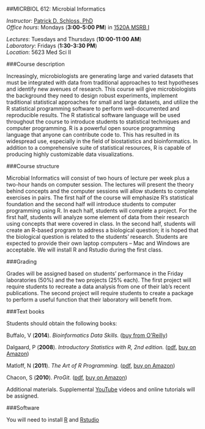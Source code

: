 ##MICRBIOL 612:  Microbial Informatics

*Instructor*:  [Patrick D. Schloss, PhD](http://www.med.umich.edu/microbio/bio/images/schloss.jpg)                       
*Office hours*:  Mondays (**3:00-5:00 PM**) in [1520A MSRB I](http://campusinfo.umich.edu/campusmap) 

*Lectures*:  Tuesdays and Thursdays (**10:00-11:00 AM**)                                  
*Laboratory*:  Fridays (**1:30-3:30 PM**)                                       
*Location*: 5623 Med Sci II                                   



###Course description

Increasingly, microbiologists are generating large and varied datasets that must be integrated with data from traditional approaches to test hypotheses and identify new avenues of research.  This course will give microbiologists the background they need to design robust experiments, implement traditional statistical approaches for small and large datasets, and utilize the R statistical programming software to perform well-documented and reproducible results.  The R statistical software language will be used throughout the course to introduce students to statistical techniques and computer programming.  R is a powerful open source programming language that anyone can contribute code to.  This has resulted in its widespread use, especially in the field of biostatistics and bioinformatics.  In addition to a comprehensive suite of statistical resources, R is capable of producing highly customizable data visualizations.

###Course structure

Microbial Informatics will consist of two hours of lecture per week plus a two-hour hands on computer session.  The lectures will present the theory behind concepts and the computer sessions will allow students to complete exercises in pairs.  The first half of the course will emphasize R’s statistical foundation and the second half will introduce students to computer programming using R.  In each half, students will complete a project.  For the first half, students will analyze some element of data from their research using concepts that were covered in class.  In the second half, students will create an R-based program to address a biological question; it is hoped that the biological question is related to the students’ research.  Students are expected to provide their own laptop computers – Mac and Windows are acceptable.  We will install R and Rstudio during the first class.

###Grading

Grades will be assigned based on students’ performance in the Friday laboratories (50%) and the two projects (25% each). The first project will require students to recreate a data analysis from one of their lab’s recent publications. The second project will require students to create a package to perform a useful function that their laboratory will benefit from.

###Text books

Students should obtain the following books:

Buffalo, V (**2014**). *Bioinformatics Data Skills.* ([buy from O'Reilly](http://shop.oreilly.com/product/0636920030157.do))

Dalgaard, P (**2008**).  *Introductory Statistics with R, 2nd edition.* ([pdf](http://www.academia.dk/BiologiskAntropologi/Epidemiologi/PDF/Introductory_Statistics_with_R__2nd_ed.pdf), [buy on Amazon](http://www.amazon.com/Introductory-Statistics-R-Computing/dp/0387954759)) 

Matloff, N  (**2011**).  *The Art of R Programming.* ([pdf](http://www.google.com/url?sa=t&rct=j&q=&esrc=s&source=web&cd=1&ved=0CCAQFjAA&url=http%3A%2F%2Fsens.tistory.com%2Fattachment%2Fcfile8.uf%402375DC3D515423F9110CA1.pdf&ei=E-8FVO6dAYmnggSttoD4Bg&usg=AFQjCNE1UmWRG3i9ugNDSXN2WjRSTkkUjA&sig2=U958L8LG42vuhHdPKKBHHw&bvm=bv.74115972,d.eXY), [buy on Amazon](http://www.amazon.com/Art-Programming-Statistical-Software-Design/dp/1593273843/ref=sr_1_1?s=books&ie=UTF8&qid=1409674972&sr=1-1&keywords=the+art+of+r+programming)) 


Chacon, S (**2010**). *ProGit.*  ([pdf](http://git-scm.com/book), [buy on Amazon](http://www.amazon.com/Pro-Git-Scott-Chacon/dp/1430218339))

Additional materials. Supplemental [YouTube](https://www.youtube.com/) videos and online tutorials will be assigned.
 
###Software

You will need to install [R](http://www.r-project.org/) and [Rstudio](http://www.rstudio.com/products/rstudio/download/)
